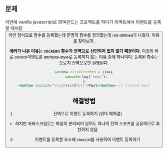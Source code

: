 ## **문제** 
이번에 vanilla javascript로 SPA만드는 프로젝트를 하다가 리액트에서 이벤트를 등록할 때처럼 <button onclick="clickBtn">이런 형식으로 함수를 등록했는데 분명히 함수를 정의했는데 not defined가 나왔다. 이유를 찾아보자.

**에러가 나온 이유는 clickBtn 함수가 전역으로 선언되어 있지 않기 때문이다.** 이것이 바로 onclick이벤트를 attribute-style로 등록하지 않는 이유 중에 하나이다. 등록된 함수는 오로지 전역으로만 실행된다.
```jsx
window.clickTestBtn = ()=>{
  console.log("test");
}
<button onclick="clickTestBtn()">Test</button> // click시 test
```

## **해결방법**
1. 전역으로 이벤트 등록하기 (위의 예처럼)
- 하지만 자바스크립트는 파일이 분리되어 있어도 하나의 전역 스코프를 공유하므로 추천하지 않음
2. 이벤트를 등록할 요소에 class,id를 사용하여 이벤트 등록하기

